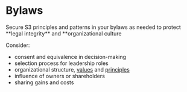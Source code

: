 # Bylaws

<summary>
Secure S3 principles and patterns in your bylaws as needed to protect **legal integrity** and **organizational culture
</summary>

Consider:
   
-   consent and equivalence in decision-making
-   selection process for leadership roles
-   organizational structure, [values](glossary:values) and [principles](glossary:principle)
-   influence of owners or shareholders
-   sharing gains and costs
